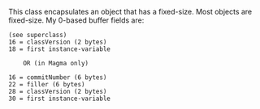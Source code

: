 This class encapsulates an object that has a fixed-size.  Most objects are fixed-size.  My 0-based buffer fields are:

	(see superclass)
	16 = classVersion (2 bytes)
	18 = first instance-variable
	
		OR (in Magma only)

	16 = commitNumber (6 bytes)
	22 = filler (6 bytes)
	28 = classVersion (2 bytes)
	30 = first instance-variable

